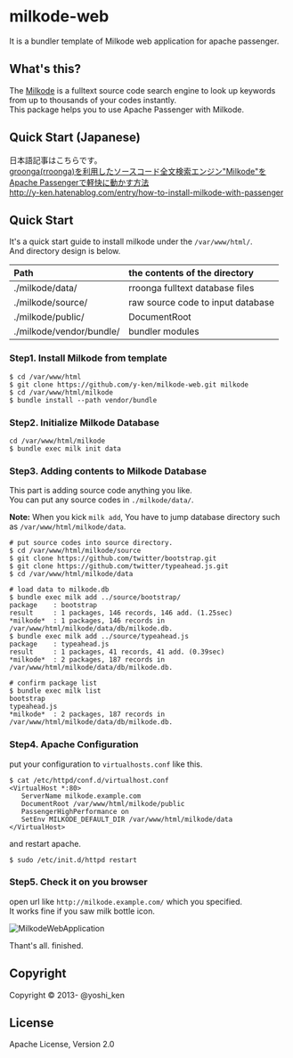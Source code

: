 # milkode-web

It is a bundler template of Milkode web application for apache passenger.

## What's this?

The [Milkode](http://milkode.ongaeshi.me/wiki/Main_Page) is a fulltext source code search engine to look up keywords from up to thousands of your codes instantly.  
This package helps you to use Apache Passenger with Milkode.

## Quick Start (Japanese)
日本語記事はこちらです。  
[groonga(rroonga)を利用したソースコード全文検索エンジン"Milkode"をApache Passengerで軽快に動かす方法](http://y-ken.hatenablog.com/entry/how-to-install-milkode-with-passenger)  
http://y-ken.hatenablog.com/entry/how-to-install-milkode-with-passenger

## Quick Start

It's a quick start guide to install milkode under the `/var/www/html/`.  
And directory design is below.  

|Path|the contents of the directory|
|:---|:---|
|./milkode/data/|rroonga fulltext database files|
|./milkode/source/|raw source code to input database|
|./milkode/public/|DocumentRoot|
|./milkode/vendor/bundle/|bundler modules|


### Step1. Install Milkode from template

```
$ cd /var/www/html
$ git clone https://github.com/y-ken/milkode-web.git milkode
$ cd /var/www/html/milkode
$ bundle install --path vendor/bundle
```

### Step2. Initialize Milkode Database

```
cd /var/www/html/milkode
$ bundle exec milk init data
```

### Step3. Adding contents to Milkode Database

This part is adding source code anything you like.  
You can put any source codes in `./milkode/data/`.

**Note:** When you kick `milk add`, You have to jump database directory such as `/var/www/html/milkode/data`.

```
# put source codes into source directory.
$ cd /var/www/html/milkode/source
$ git clone https://github.com/twitter/bootstrap.git
$ git clone https://github.com/twitter/typeahead.js.git
$ cd /var/www/html/milkode/data

# load data to milkode.db
$ bundle exec milk add ../source/bootstrap/
package    : bootstrap
result     : 1 packages, 146 records, 146 add. (1.25sec)
*milkode*  : 1 packages, 146 records in /var/www/html/milkode/data/db/milkode.db.
$ bundle exec milk add ../source/typeahead.js
package    : typeahead.js
result     : 1 packages, 41 records, 41 add. (0.39sec)
*milkode*  : 2 packages, 187 records in /var/www/html/milkode/data/db/milkode.db.

# confirm package list
$ bundle exec milk list
bootstrap
typeahead.js
*milkode*  : 2 packages, 187 records in /var/www/html/milkode/data/db/milkode.db.
```


### Step4. Apache Configuration

put your configuration to `virtualhosts.conf` like this.

```
$ cat /etc/httpd/conf.d/virtualhost.conf
<VirtualHost *:80>
   ServerName milkode.example.com
   DocumentRoot /var/www/html/milkode/public
   PassengerHighPerformance on
   SetEnv MILKODE_DEFAULT_DIR /var/www/html/milkode/data
</VirtualHost>
```

and restart apache.

```
$ sudo /etc/init.d/httpd restart
```

### Step5. Check it on you browser

open url like `http://milkode.example.com/` which you specified.  
It works fine if you saw milk bottle icon.

![MilkodeWebApplication](http://cdn-ak.f.st-hatena.com/images/fotolife/y/yoshi-ken/20130501/20130501132045.png)

Thant's all. finished.

## Copyright
Copyright © 2013- @yoshi_ken

## License
Apache License, Version 2.0
